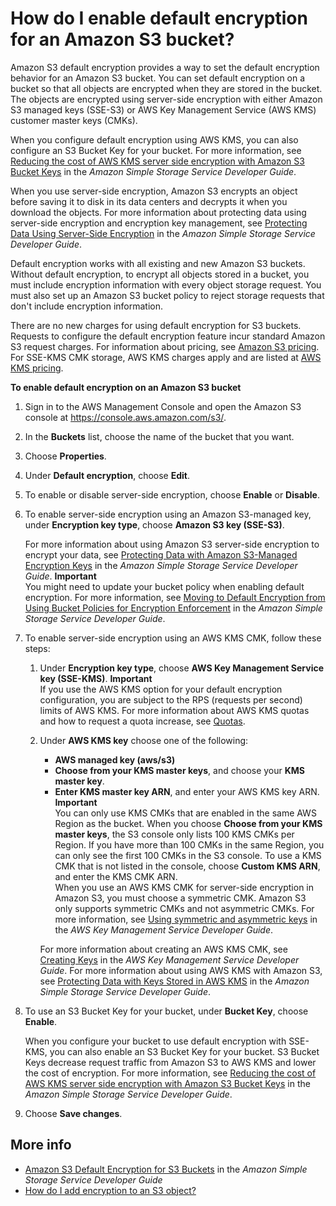 # How do I enable default encryption for an Amazon S3 bucket?<a name="default-bucket-encryption"></a>

Amazon S3 default encryption provides a way to set the default encryption behavior for an Amazon S3 bucket\. You can set default encryption on a bucket so that all objects are encrypted when they are stored in the bucket\. The objects are encrypted using server\-side encryption with either Amazon S3 managed keys \(SSE\-S3\) or AWS Key Management Service \(AWS KMS\) customer master keys \(CMKs\)\. 

When you configure default encryption using AWS KMS, you can also configure an S3 Bucket Key for your bucket\. For more information, see [Reducing the cost of AWS KMS server side encryption with Amazon S3 Bucket Keys](https://docs.aws.amazon.com/AmazonS3/latest/dev/bucket-key.html) in the *Amazon Simple Storage Service Developer Guide*\.

When you use server\-side encryption, Amazon S3 encrypts an object before saving it to disk in its data centers and decrypts it when you download the objects\. For more information about protecting data using server\-side encryption and encryption key management, see [Protecting Data Using Server\-Side Encryption](https://docs.aws.amazon.com/AmazonS3/latest/dev/serv-side-encryption.html) in the *Amazon Simple Storage Service Developer Guide*\.

Default encryption works with all existing and new Amazon S3 buckets\. Without default encryption, to encrypt all objects stored in a bucket, you must include encryption information with every object storage request\. You must also set up an Amazon S3 bucket policy to reject storage requests that don't include encryption information\. 

There are no new charges for using default encryption for S3 buckets\. Requests to configure the default encryption feature incur standard Amazon S3 request charges\. For information about pricing, see [Amazon S3 pricing](https://aws.amazon.com/s3/pricing/)\. For SSE\-KMS CMK storage, AWS KMS charges apply and are listed at [AWS KMS pricing](https://aws.amazon.com/kms/pricing/)\. 

**To enable default encryption on an Amazon S3 bucket**

1. Sign in to the AWS Management Console and open the Amazon S3 console at [https://console\.aws\.amazon\.com/s3/](https://console.aws.amazon.com/s3/)\.

1. In the **Buckets** list, choose the name of the bucket that you want\. 

1. Choose **Properties**\.

1. Under **Default encryption**, choose **Edit**\.

1. To enable or disable server\-side encryption, choose **Enable** or **Disable**\.

1. To enable server\-side encryption using an Amazon S3\-managed key, under **Encryption key type**, choose **Amazon S3 key \(SSE\-S3\)**\.

   For more information about using Amazon S3 server\-side encryption to encrypt your data, see [Protecting Data with Amazon S3\-Managed Encryption Keys](https://docs.aws.amazon.com/AmazonS3/latest/dev/UsingServerSideEncryption.html) in the *Amazon Simple Storage Service Developer Guide*\.
**Important**  
You might need to update your bucket policy when enabling default encryption\. For more information, see [Moving to Default Encryption from Using Bucket Policies for Encryption Enforcement](https://docs.aws.amazon.com/AmazonS3/latest/dev/bucket-encryption.html#bucket-encryption-update-bucket-policy) in the *Amazon Simple Storage Service Developer Guide*\.

1. To enable server\-side encryption using an AWS KMS CMK, follow these steps:

   1. Under **Encryption key type**, choose **AWS Key Management Service key \(SSE\-KMS\)**\.
**Important**  
If you use the AWS KMS option for your default encryption configuration, you are subject to the RPS \(requests per second\) limits of AWS KMS\. For more information about AWS KMS quotas and how to request a quota increase, see [Quotas](https://docs.aws.amazon.com/kms/latest/developerguide/limits.html)\. 

   1. Under **AWS KMS key** choose one of the following:
      + **AWS managed key \(aws/s3\)**
      + **Choose from your KMS master keys**, and choose your **KMS master key**\.
      + **Enter KMS master key ARN**, and enter your AWS KMS key ARN\.
**Important**  
You can only use KMS CMKs that are enabled in the same AWS Region as the bucket\. When you choose **Choose from your KMS master keys**, the S3 console only lists 100 KMS CMKs per Region\. If you have more than 100 CMKs in the same Region, you can only see the first 100 CMKs in the S3 console\. To use a KMS CMK that is not listed in the console, choose **Custom KMS ARN**, and enter the KMS CMK ARN\.  
When you use an AWS KMS CMK for server\-side encryption in Amazon S3, you must choose a symmetric CMK\. Amazon S3 only supports symmetric CMKs and not asymmetric CMKs\. For more information, see [Using symmetric and asymmetric keys](https://docs.aws.amazon.com/kms/latest/developerguide/symmetric-asymmetric.html) in the *AWS Key Management Service Developer Guide*\.

      For more information about creating an AWS KMS CMK, see [Creating Keys](https://docs.aws.amazon.com/kms/latest/developerguide/create-keys.html) in the *AWS Key Management Service Developer Guide*\. For more information about using AWS KMS with Amazon S3, see [Protecting Data with Keys Stored in AWS KMS](https://docs.aws.amazon.com/AmazonS3/latest/dev/UsingKMSEncryption.html) in the *Amazon Simple Storage Service Developer Guide*\.

1. To use an S3 Bucket Key for your bucket, under **Bucket Key**, choose **Enable**\.

   When you configure your bucket to use default encryption with SSE\-KMS, you can also enable an S3 Bucket Key for your bucket\. S3 Bucket Keys decrease request traffic from Amazon S3 to AWS KMS and lower the cost of encryption\. For more information, see [Reducing the cost of AWS KMS server side encryption with Amazon S3 Bucket Keys](https://docs.aws.amazon.com/AmazonS3/latest/dev/bucket-key.html) in the *Amazon Simple Storage Service Developer Guide*\.

1. Choose **Save changes**\.

## More info<a name="default-bucket-encryption-moreinfo"></a>
+ [Amazon S3 Default Encryption for S3 Buckets](https://docs.aws.amazon.com/AmazonS3/latest/dev/bucket-encryption.html) in the *Amazon Simple Storage Service Developer Guide*
+ [How do I add encryption to an S3 object?](add-object-encryption.md)